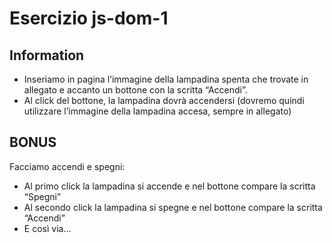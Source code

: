 Esercizio js-dom-1
===
## Information
- Inseriamo in pagina l’immagine della lampadina spenta che trovate in allegato e accanto un bottone con la scritta “Accendi”.
- Al click del bottone, la lampadina dovrà accendersi (dovremo quindi utilizzare l’immagine della lampadina accesa, sempre in allegato)

## BONUS
Facciamo accendi e spegni:
- Al primo click la lampadina si accende e nel bottone compare la scritta “Spegni”
- Al secondo click la lampadina si spegne e nel bottone compare la scritta “Accendi”
- E così via...